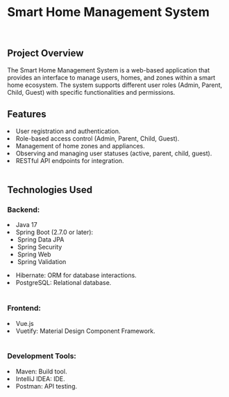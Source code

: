<h1>Smart Home Management System</h1>
<br>
<h2>Project Overview</h2>
The Smart Home Management System is a web-based application that provides an interface to manage users, homes, and zones within a smart home ecosystem. The system supports different user roles (Admin, Parent, Child, Guest) with specific functionalities and permissions.
<br>
<h2>Features</h2>
<li>User registration and authentication.</li>
<li>Role-based access control (Admin, Parent, Child, Guest).</li>
<li>Management of home zones and appliances.</li>
<li>Observing and managing user statuses (active, parent, child, guest).</li>
<li>RESTful API endpoints for integration.</li>
<br>
<h2>Technologies Used</h2>
<h3>Backend:</h3>
<li>Java 17</li>
<li>Spring Boot (2.7.0 or later):
<ul>
  <li>Spring Data JPA</li>
  <li>Spring Security</li>
  <li>Spring Web</li>
  <li>Spring Validation</li>
</ul>
</li>
<li>Hibernate: ORM for database interactions.</li>
<li>PostgreSQL: Relational database.</li>
<br>
<h3>Frontend:</h3>
<li>Vue.js</li>
<li>Vuetify: Material Design Component Framework.</li>
<br>
<h3>Development Tools:</h3>
<li>Maven: Build tool.</li>
<li>IntelliJ IDEA: IDE.</li>
<li>Postman: API testing.</li>



